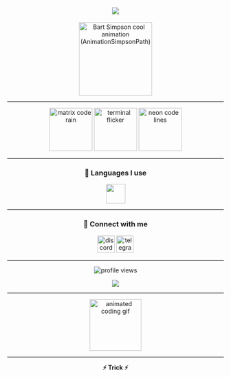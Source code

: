 <!-- ========================= -->
<!-- GITHUB PROFILE README -->
<!-- by Trick444 -->
<!-- ========================= -->

<!-- 👋 Name & Style -->
<h1 align="center">
  <img src="https://readme-typing-svg.herokuapp.com?font=Fira+Code&size=32&pause=800&color=58a6ff&center=true&vCenter=true&width=600&lines=Hey%2C+I'm+Trick.;Coding+never+stops...;Welcome+to+my+terminal.">
</h1>

<!-- Simpsons animation (your chosen AnimationSimpsonPath) -->
<p align="center">
  <img src="https://media4.giphy.com/media/4oMoIbIQrvCjm/giphy.gif" height="170" alt="Bart Simpson cool animation (AnimationSimpsonPath)">
</p>

---

<!-- ⚙️ Code Effects / Matrix style -->
<p align="center">
  <img src="https://media.giphy.com/media/3o6Zt6ML6BklcajjsA/giphy.gif" height="100" alt="matrix code rain" />
  <img src="https://media.giphy.com/media/3oEjI6SIIHBdRxXI40/giphy.gif" height="100" alt="terminal flicker" />
  <img src="https://media.giphy.com/media/l0MYt5jPR6QX5pnqM/giphy.gif" height="100" alt="neon code lines" />
</p>

---

<h3 align="center">🧠 Languages I use</h3>

<p align="center">
  <img src="https://skillicons.dev/icons?i=js,ts,python,c,cpp,cs,html,css,nodejs,react,nextjs,go,java,rust,bash" height="45" />
</p>

---

<h3 align="center">📡 Connect with me</h3>

<p align="center">
  <!-- Discord badge image (non-linked as requested) -->
  <img src="https://img.shields.io/static/v1?message=Discord&logo=discord&label=&color=7289DA&logoColor=white&style=for-the-badge" height="40" alt="discord" />
  <a href="https://t.me/YOUR_TELEGRAM" target="_blank">
    <img src="https://img.shields.io/static/v1?message=Telegram&logo=telegram&label=&color=26A5E4&logoColor=white&style=for-the-badge" height="40" alt="telegram" />
  </a>
</p>

---

<p align="center">
  <img src="https://komarev.com/ghpvc/?username=trick444&label=Profile%20views&color=blue&style=flat" alt="profile views" />
</p>

<p align="center">
  <img src="https://readme-typing-svg.herokuapp.com?font=Fira+Code&size=20&pause=1000&color=0AFFEF&center=true&vCenter=true&width=500&lines=Trick+is+online...;System+initialized...;Awaiting+next+command...;">
</p>

---

<!-- more animated code vibes -->
<p align="center">
  <img src="https://media.giphy.com/media/YQitE4YNQNahy/giphy.gif" height="120" alt="animated coding gif" />
</p>

---

<p align="center"><b>⚡ Trick ⚡</b></p>
